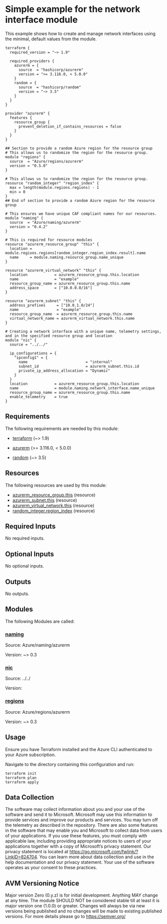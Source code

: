 <!-- BEGIN_TF_DOCS -->
<!-- Code generated by terraform-docs. DO NOT EDIT. -->
# Simple example for the network interface module

This example shows how to create and manage network interfaces using the minimal, default values from the module.

```hcl
terraform {
  required_version = "~> 1.9"

  required_providers {
    azurerm = {
      source  = "hashicorp/azurerm"
      version = ">= 3.116.0, < 5.0.0"
    }
    random = {
      source  = "hashicorp/random"
      version = "~> 3.5"
    }
  }
}

provider "azurerm" {
  features {
    resource_group {
      prevent_deletion_if_contains_resources = false
    }
  }
}

## Section to provide a random Azure region for the resource group
# This allows us to randomize the region for the resource group.
module "regions" {
  source  = "Azure/regions/azurerm"
  version = "0.5.0"
}

# This allows us to randomize the region for the resource group.
resource "random_integer" "region_index" {
  max = length(module.regions.regions) - 1
  min = 0
}
## End of section to provide a random Azure region for the resource group

# This ensures we have unique CAF compliant names for our resources.
module "naming" {
  source  = "Azure/naming/azurerm"
  version = "0.4.2"
}

# This is required for resource modules
resource "azurerm_resource_group" "this" {
  location = module.regions.regions[random_integer.region_index.result].name
  name     = module.naming.resource_group.name_unique
}

resource "azurerm_virtual_network" "this" {
  location            = azurerm_resource_group.this.location
  name                = "example"
  resource_group_name = azurerm_resource_group.this.name
  address_space       = ["10.0.0.0/16"]
}

resource "azurerm_subnet" "this" {
  address_prefixes     = ["10.0.1.0/24"]
  name                 = "example"
  resource_group_name  = azurerm_resource_group.this.name
  virtual_network_name = azurerm_virtual_network.this.name
}

# Creating a network interface with a unique name, telemetry settings, and in the specified resource group and location
module "nic" {
  source = "../../"

  ip_configurations = {
    "ipconfig1" = {
      name                          = "internal"
      subnet_id                     = azurerm_subnet.this.id
      private_ip_address_allocation = "Dynamic"
    }
  }
  location            = azurerm_resource_group.this.location
  name                = module.naming.network_interface.name_unique
  resource_group_name = azurerm_resource_group.this.name
  enable_telemetry    = true
}
```

<!-- markdownlint-disable MD033 -->
## Requirements

The following requirements are needed by this module:

- <a name="requirement_terraform"></a> [terraform](#requirement\_terraform) (~> 1.9)

- <a name="requirement_azurerm"></a> [azurerm](#requirement\_azurerm) (>= 3.116.0, < 5.0.0)

- <a name="requirement_random"></a> [random](#requirement\_random) (~> 3.5)

## Resources

The following resources are used by this module:

- [azurerm_resource_group.this](https://registry.terraform.io/providers/hashicorp/azurerm/latest/docs/resources/resource_group) (resource)
- [azurerm_subnet.this](https://registry.terraform.io/providers/hashicorp/azurerm/latest/docs/resources/subnet) (resource)
- [azurerm_virtual_network.this](https://registry.terraform.io/providers/hashicorp/azurerm/latest/docs/resources/virtual_network) (resource)
- [random_integer.region_index](https://registry.terraform.io/providers/hashicorp/random/latest/docs/resources/integer) (resource)

<!-- markdownlint-disable MD013 -->
## Required Inputs

No required inputs.

## Optional Inputs

No optional inputs.

## Outputs

No outputs.

## Modules

The following Modules are called:

### <a name="module_naming"></a> [naming](#module\_naming)

Source: Azure/naming/azurerm

Version: ~> 0.3

### <a name="module_nic"></a> [nic](#module\_nic)

Source: ../../

Version:

### <a name="module_regions"></a> [regions](#module\_regions)

Source: Azure/regions/azurerm

Version: ~> 0.3

## Usage

Ensure you have Terraform installed and the Azure CLI authenticated to your Azure subscription.

Navigate to the directory containing this configuration and run:

```
terraform init
terraform plan
terraform apply
```
<!-- markdownlint-disable-next-line MD041 -->
## Data Collection

The software may collect information about you and your use of the software and send it to Microsoft. Microsoft may use this information to provide services and improve our products and services. You may turn off the telemetry as described in the repository. There are also some features in the software that may enable you and Microsoft to collect data from users of your applications. If you use these features, you must comply with applicable law, including providing appropriate notices to users of your applications together with a copy of Microsoft’s privacy statement. Our privacy statement is located at <https://go.microsoft.com/fwlink/?LinkID=824704>. You can learn more about data collection and use in the help documentation and our privacy statement. Your use of the software operates as your consent to these practices.

## AVM Versioning Notice

Major version Zero (0.y.z) is for initial development. Anything MAY change at any time. The module SHOULD NOT be considered stable till at least it is major version one (1.0.0) or greater. Changes will always be via new versions being published and no changes will be made to existing published versions. For more details please go to https://semver.org/
<!-- END_TF_DOCS -->
